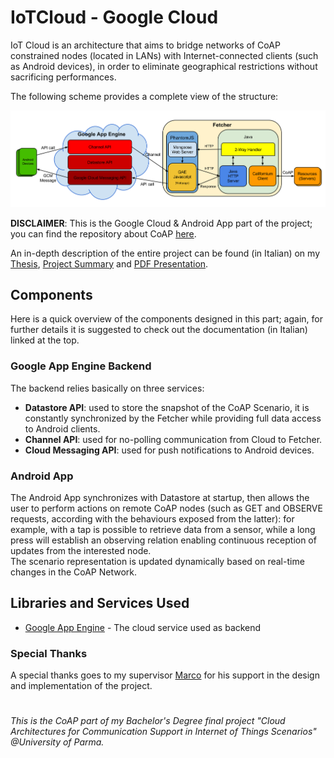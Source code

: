 # IoTCloud - Google Cloud
IoT Cloud is an architecture that aims to bridge networks of CoAP constrained nodes (located in LANs) with Internet-connected clients (such as Android devices), in order to eliminate geographical restrictions without sacrificing performances.

The following scheme provides a complete view of the structure:

![FullDiagram](docs/FullDiagram.png)

**DISCLAIMER**: This is the Google Cloud & Android App part of the project; you can find the repository about CoAP [here](https://github.com/MircoRosa/iotcloud-coap).

An in-depth description of the entire project can be found (in Italian) on my [Thesis](docs/Thesis.pdf), [Project Summary](docs/Riassunto.pdf) and [PDF Presentation](docs/Thesis%20Presentation%20-%20PDF.pdf).

## Components
Here is a quick overview of the components designed in this part; again, for further details it is suggested to check out the documentation (in Italian) linked at the top.

### Google App Engine Backend
The backend relies basically on three services:
- **Datastore API**: used to store the snapshot of the CoAP Scenario, it is constantly synchronized by the Fetcher while providing full data access to Android clients.
- **Channel API**: used for no-polling communication from Cloud to Fetcher.
- **Cloud Messaging API**: used for push notifications to Android devices.

### Android App
The Android App synchronizes with Datastore at startup, then allows the user to perform actions on remote CoAP nodes (such as GET and OBSERVE requests, according with the behaviours exposed from the latter): for example, with a tap is possible to retrieve data from a sensor, while a long press will establish an observing relation enabling continuous reception of updates from the interested node.\
The scenario representation is updated dynamically based on real-time changes in the CoAP Network.

## Libraries and Services Used
- [Google App Engine](https://cloud.google.com/appengine/) - The cloud service used as backend

### Special Thanks
A special thanks goes to my supervisor [Marco](https://github.com/piconem) for his support in the design and implementation of the project.

#
_This is the CoAP part of my Bachelor's Degree final project "Cloud Architectures for Communication Support in Internet of Things Scenarios" @University of Parma._
